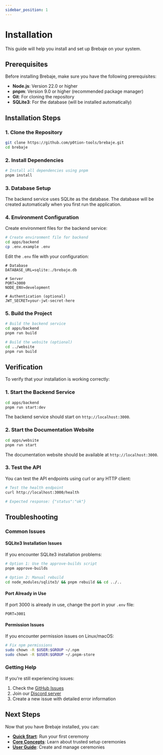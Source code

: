 ```yaml
---
sidebar_position: 1
---
```


# Installation

This guide will help you install and set up Brebaje on your system.

## Prerequisites

Before installing Brebaje, make sure you have the following prerequisites:

- **Node.js**: Version 22.0 or higher
- **pnpm**: Version 9.0 or higher (recommended package manager)
- **Git**: For cloning the repository
- **SQLite3**: For the database (will be installed automatically)

## Installation Steps

### 1. Clone the Repository

```bash
git clone https://github.com/p0tion-tools/brebaje.git
cd brebaje
```

### 2. Install Dependencies

```bash
# Install all dependencies using pnpm
pnpm install
```

### 3. Database Setup

The backend service uses SQLite as the database. The database will be created automatically when you first run the application.

### 4. Environment Configuration

Create environment files for the backend service:

```bash
# Create environment file for backend
cd apps/backend
cp .env.example .env
```

Edit the `.env` file with your configuration:

```env
# Database
DATABASE_URL=sqlite:./brebaje.db

# Server
PORT=3000
NODE_ENV=development

# Authentication (optional)
JWT_SECRET=your-jwt-secret-here
```

### 5. Build the Project

```bash
# Build the backend service
cd apps/backend
pnpm run build

# Build the website (optional)
cd ../website
pnpm run build
```

## Verification

To verify that your installation is working correctly:

### 1. Start the Backend Service

```bash
cd apps/backend
pnpm run start:dev
```

The backend service should start on `http://localhost:3000`.

### 2. Start the Documentation Website

```bash
cd apps/website
pnpm run start
```

The documentation website should be available at `http://localhost:3000`.

### 3. Test the API

You can test the API endpoints using curl or any HTTP client:

```bash
# Test the health endpoint
curl http://localhost:3000/health

# Expected response: {"status":"ok"}
```

## Troubleshooting

### Common Issues

#### SQLite3 Installation Issues

If you encounter SQLite3 installation problems:

```bash
# Option 1: Use the approve-builds script
pnpm approve-builds

# Option 2: Manual rebuild
cd node_modules/sqlite3/ && pnpm rebuild && cd ../..
```

#### Port Already in Use

If port 3000 is already in use, change the port in your `.env` file:

```env
PORT=3001
```

#### Permission Issues

If you encounter permission issues on Linux/macOS:

```bash
# Fix npm permissions
sudo chown -R $USER:$GROUP ~/.npm
sudo chown -R $USER:$GROUP ~/.pnpm-store
```

### Getting Help

If you're still experiencing issues:

1. Check the [GitHub Issues](https://github.com/NicoSerranoP/brebaje/issues)
2. Join our [Discord server](https://discord.gg/brebaje)
3. Create a new issue with detailed error information

## Next Steps

Now that you have Brebaje installed, you can:

- **[Quick Start](./quickstart)**: Run your first ceremony
- **[Core Concepts](./../concepts/trusted-setup)**: Learn about trusted setup ceremonies
- **[User Guide](./../user-guide/creating-ceremony)**: Create and manage ceremonies
